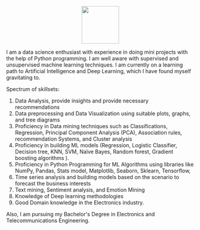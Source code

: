 <div id="header" align="center">
  <img src="https://media.giphy.com/media/M9gbBd9nbDrOTu1Mqx/giphy.gif" width="100"/>
</div>


I am a data science enthusiast with experience in doing mini projects with the help of Python programming. I am well aware with supervised and unsupervised machine learning techniques. I am currently on a learning path to Artificial Intelligence and Deep Learning, which I have found myself gravitating to.

Spectrum of skillsets:
1. Data Analysis, provide insights and provide necessary recommendations
2. Data preprocessing and Data Visualization using suitable plots, graphs, and tree diagrams
3. Proficiency in Data mining techniques such as Classifications, Regression, Principal Component Analysis (PCA), Association rules, recommendation Systems, and Cluster analysis
4. Proficiency in building ML models (Regression, Logistic Classifier, Decision tree, KNN, SVM, Naïve Bayes, Random forest, Gradient boosting algorithms ).
5. Proficiency in Python Programming for ML Algorithms using libraries like NumPy, Pandas, Stats model, Matplotlib, Seaborn, Sklearn, Tensorflow,
6. Time series analysis and building models based on the scenario to forecast the business interests
7. Text mining, Sentiment analysis, and Emotion Mining
8. Knowledge of Deep learning methodologies
9. Good Domain knowledge in the Electronics industry.

Also, I am pursuing my Bachelor's Degree in Electronics and Telecommunications Engineering.
